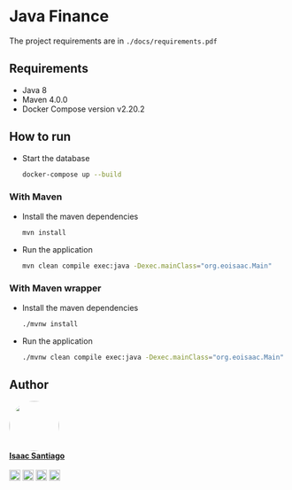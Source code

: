# Java Finance

The project requirements are in `./docs/requirements.pdf`

## Requirements

- Java 8
- Maven 4.0.0
- Docker Compose version v2.20.2

## How to run

- Start the database

    ```bash
    docker-compose up --build
    ```

### With Maven

- Install the maven dependencies

    ```bash
    mvn install
    ```

- Run the application

    ```bash
    mvn clean compile exec:java -Dexec.mainClass="org.eoisaac.Main"
    ```

### With Maven wrapper

- Install the maven dependencies

    ```bash
    ./mvnw install
    ```

- Run the application

    ```bash
    ./mvnw clean compile exec:java -Dexec.mainClass="org.eoisaac.Main"
    ```

## Author

<a href="https://eoisaac.vercel.app/" target="_blank">
  <img src ="https://avatars.githubusercontent.com/u/79121397?v=4" style = "border-radius: 50%" width="90" height="90">
  <div>
    <b>Isaac Santiago</b>
  </div>
</a>

<br>

<div  style="display: inline-block">
	<a href="https://twitter.com/eoisaacc" target="_blank"><img src="https://img.shields.io/badge/Twitter-1DA1F2?style=for-the-badge&logo=twitter&logoColor=white" alt="My Twitter" height="20"></a>
	<a href="https://instagram.com/eoisaacc" target="_blank"><img src="https://img.shields.io/badge/Instagram-E4405F?style=for-the-badge&logo=instagram&logoColor=white" alt="My Instagram" height="20"></a>
	<a href="https://linkedin.com/in/eoisaac" target="_blank"><img src="https://img.shields.io/badge/LinkedIn-0077B5?style=for-the-badge&logo=linkedin&logoColor=white" alt="My LinkedIn" height="20"></a>
	<a href="https://github.com/eoisaac" target="_blank"><img src="https://img.shields.io/badge/GitHub-000000?style=for-the-badge&logo=github&logoColor=white%22" alt="My GitHub" height="20"></a>
</div>
